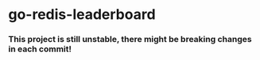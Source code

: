# go-redis-leaderboard

### This project is still unstable, there might be breaking changes in each commit!